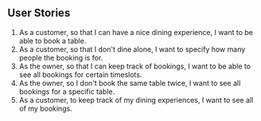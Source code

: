 ## User Stories
1. As a customer, so that I can have a nice dining experience, I want to be able to book a table.
2. As a customer, so that I don't dine alone, I want to specify how many people the booking is for.
3. As the owner, so that I can keep track of bookings, I want to be able to see all bookings for certain timeslots.
4. As the owner, so I don't book the same table twice, I want to see all bookings for a specific table.
5. As a customer, to keep track of my dining experiences, I want to see all of my bookings.